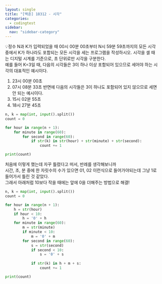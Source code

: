 ```yaml
---
layout: single
title: "[백준] 18312 - 시각"
categories:
  - codingtest
sidebar:
  nav: "sidebar-category"
---
```


💡정수 N과 K가 입력되었을 때 00시 00분 00초부터 N시 59분 59초까지의 모든 시각 중에서 K가 하나라도 포함되는 모든 시각을 세는 프로그램을 작성하시오. 시각을 셀 때는 디지털 시계를 기준으로, 초 단위로만 시각을 구분한다.<br />
예를 들어 K=3일 때, 다음의 시각들은 3이 하나 이상 포함되어 있으므로 세어야 하는 시각의 대표적인 예시이다.<br />
1. 23시 00분 00초
2. 07시 08분 33초
반면에 다음의 시각들은 3이 하나도 포함되어 있지 않으므로 세면 안 되는 예시이다.
1. 15시 02분 55초
2. 18시 27분 45초

``` python
n, k = map(int, input().split())
count = 0

for hour in range(n + 1):
    for minute in range(60):
        for second in range(60):
            if str(k) in str(hour) + str(minute) + str(second):
                count += 1

print(count)
```

처음에 이렇게 했는데 자꾸 틀렸다고 떠서, 반례를 생각해보니까<br />
시간, 초, 분 중에 한 자릿수의 수가 있으면 01, 02 이런식으로 들어가야되는데 그냥 1로 들어가서 틀린 것 같았다.<br />
그래서 아래처럼 10보다 작을 때에는 앞에 0을 더해주는 방법으로 해결!

``` python
n, k = map(int, input().split())
count = 0

for hour in range(n + 1):
    h = str(hour)
    if hour < 10:
        h = '0' + h
    for minute in range(60):
        m = str(minute)
        if minute < 10:
            m = '0' + m
        for second in range(60):
            s = str(second)
            if second < 10:
                s = '0' + s
                
            if str(k) in h + m + s:
                count += 1

print(count)
```
